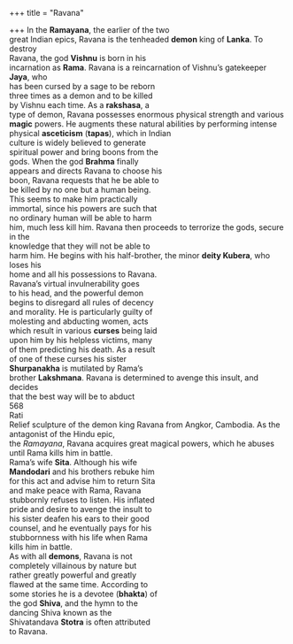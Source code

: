 +++
title = "Ravana"

+++
In the **Ramayana**, the earlier of the two  
great Indian epics, Ravana is the tenheaded **demon** king of **Lanka**. To destroy  
Ravana, the god **Vishnu** is born in his  
incarnation as **Rama**. Ravana is a reincarnation of Vishnu’s gatekeeper **Jaya**, who  
has been cursed by a sage to be reborn  
three times as a demon and to be killed  
by Vishnu each time. As a **rakshasa**, a  
type of demon, Ravana possesses enormous physical strength and various  
**magic** powers. He augments these natural abilities by performing intense physical **asceticism** (**tapas**), which in Indian  
culture is widely believed to generate  
spiritual power and bring boons from the  
gods. When the god **Brahma** finally  
appears and directs Ravana to choose his  
boon, Ravana requests that he be able to  
be killed by no one but a human being.  
This seems to make him practically  
immortal, since his powers are such that  
no ordinary human will be able to harm  
him, much less kill him. Ravana then proceeds to terrorize the gods, secure in the  
knowledge that they will not be able to  
harm him. He begins with his half-brother, the minor **deity Kubera**, who loses his  
home and all his possessions to Ravana.  
Ravana’s virtual invulnerability goes  
to his head, and the powerful demon  
begins to disregard all rules of decency  
and morality. He is particularly guilty of  
molesting and abducting women, acts  
which result in various **curses** being laid  
upon him by his helpless victims, many  
of them predicting his death. As a result  
of one of these curses his sister  
**Shurpanakha** is mutilated by Rama’s  
brother **Lakshmana**. Ravana is determined to avenge this insult, and decides  
that the best way will be to abduct  
568  
Rati  
Relief sculpture of the demon king Ravana from Angkor, Cambodia. As the antagonist of the Hindu epic,  
the *Ramayana*, Ravana acquires great magical powers, which he abuses until Rama kills him in battle.  
Rama’s wife **Sita**. Although his wife  
**Mandodari** and his brothers rebuke him  
for this act and advise him to return Sita  
and make peace with Rama, Ravana  
stubbornly refuses to listen. His inflated  
pride and desire to avenge the insult to  
his sister deafen his ears to their good  
counsel, and he eventually pays for his  
stubbornness with his life when Rama  
kills him in battle.  
As with all **demons**, Ravana is not  
completely villainous by nature but  
rather greatly powerful and greatly  
flawed at the same time. According to  
some stories he is a devotee (**bhakta**) of  
the god **Shiva**, and the hymn to the  
dancing Shiva known as the  
Shivatandava **Stotra** is often attributed  
to Ravana.